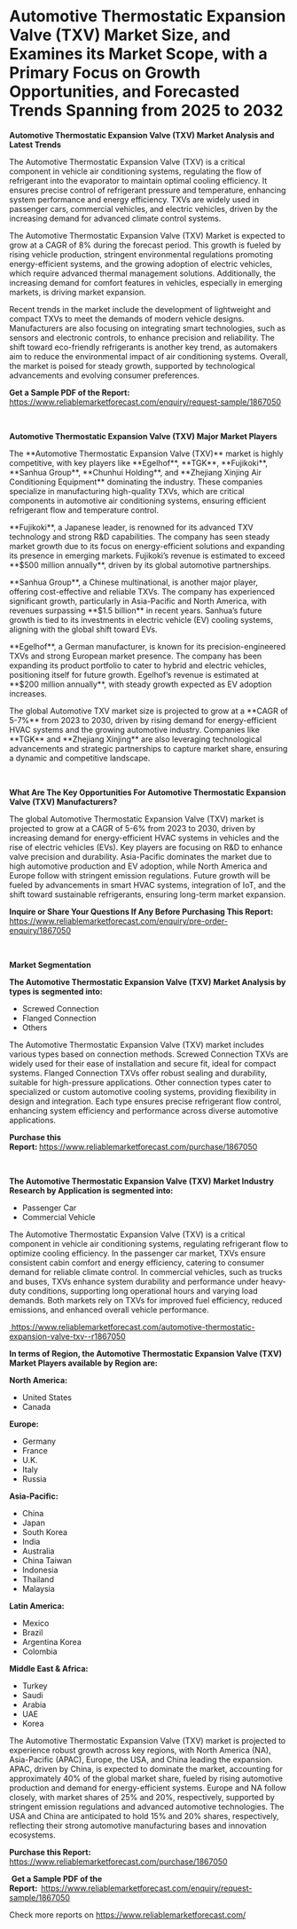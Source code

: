 <p><h1>Automotive Thermostatic Expansion Valve (TXV) Market Size, and Examines its Market Scope, with a Primary Focus on Growth Opportunities, and Forecasted Trends Spanning from 2025 to 2032</h1></p><p><strong>Automotive Thermostatic Expansion Valve (TXV) Market Analysis and Latest Trends</strong></p>
<p><p>The Automotive Thermostatic Expansion Valve (TXV) is a critical component in vehicle air conditioning systems, regulating the flow of refrigerant into the evaporator to maintain optimal cooling efficiency. It ensures precise control of refrigerant pressure and temperature, enhancing system performance and energy efficiency. TXVs are widely used in passenger cars, commercial vehicles, and electric vehicles, driven by the increasing demand for advanced climate control systems.</p><p>The Automotive Thermostatic Expansion Valve (TXV) Market is expected to grow at a CAGR of 8% during the forecast period. This growth is fueled by rising vehicle production, stringent environmental regulations promoting energy-efficient systems, and the growing adoption of electric vehicles, which require advanced thermal management solutions. Additionally, the increasing demand for comfort features in vehicles, especially in emerging markets, is driving market expansion.</p><p>Recent trends in the market include the development of lightweight and compact TXVs to meet the demands of modern vehicle designs. Manufacturers are also focusing on integrating smart technologies, such as sensors and electronic controls, to enhance precision and reliability. The shift toward eco-friendly refrigerants is another key trend, as automakers aim to reduce the environmental impact of air conditioning systems. Overall, the market is poised for steady growth, supported by technological advancements and evolving consumer preferences.</p></p>
<p><strong>Get a Sample PDF of the Report:&nbsp;</strong> <a href="https://www.reliablemarketforecast.com/enquiry/request-sample/1867050?utm_campaign=1890&utm_medium=2&utm_source=Github&utm_content=ia&utm_term=24012025&utm_id=automotive-thermostatic-expansion-valve-txv">https://www.reliablemarketforecast.com/enquiry/request-sample/1867050</a></p>
<p>&nbsp;</p>
<p><strong>Automotive Thermostatic Expansion Valve (TXV) Major Market Players</strong></p>
<p><p>The **Automotive Thermostatic Expansion Valve (TXV)** market is highly competitive, with key players like **Egelhof**, **TGK**, **Fujikoki**, **Sanhua Group**, **Chunhui Holding**, and **Zhejiang Xinjing Air Conditioning Equipment** dominating the industry. These companies specialize in manufacturing high-quality TXVs, which are critical components in automotive air conditioning systems, ensuring efficient refrigerant flow and temperature control.</p><p>**Fujikoki**, a Japanese leader, is renowned for its advanced TXV technology and strong R&D capabilities. The company has seen steady market growth due to its focus on energy-efficient solutions and expanding its presence in emerging markets. Fujikoki’s revenue is estimated to exceed **$500 million annually**, driven by its global automotive partnerships.</p><p>**Sanhua Group**, a Chinese multinational, is another major player, offering cost-effective and reliable TXVs. The company has experienced significant growth, particularly in Asia-Pacific and North America, with revenues surpassing **$1.5 billion** in recent years. Sanhua’s future growth is tied to its investments in electric vehicle (EV) cooling systems, aligning with the global shift toward EVs.</p><p>**Egelhof**, a German manufacturer, is known for its precision-engineered TXVs and strong European market presence. The company has been expanding its product portfolio to cater to hybrid and electric vehicles, positioning itself for future growth. Egelhof’s revenue is estimated at **$200 million annually**, with steady growth expected as EV adoption increases.</p><p>The global Automotive TXV market size is projected to grow at a **CAGR of 5-7%** from 2023 to 2030, driven by rising demand for energy-efficient HVAC systems and the growing automotive industry. Companies like **TGK** and **Zhejiang Xinjing** are also leveraging technological advancements and strategic partnerships to capture market share, ensuring a dynamic and competitive landscape.</p></p>
<p>&nbsp;</p>
<p><strong>What Are The Key Opportunities For Automotive Thermostatic Expansion Valve (TXV) Manufacturers?</strong></p>
<p><p>The global Automotive Thermostatic Expansion Valve (TXV) market is projected to grow at a CAGR of 5-6% from 2023 to 2030, driven by increasing demand for energy-efficient HVAC systems in vehicles and the rise of electric vehicles (EVs). Key players are focusing on R&D to enhance valve precision and durability. Asia-Pacific dominates the market due to high automotive production and EV adoption, while North America and Europe follow with stringent emission regulations. Future growth will be fueled by advancements in smart HVAC systems, integration of IoT, and the shift toward sustainable refrigerants, ensuring long-term market expansion.</p></p>
<p><strong>Inquire or Share Your Questions If Any Before Purchasing This Report:</strong> <a href="https://www.reliablemarketforecast.com/enquiry/pre-order-enquiry/1867050?utm_campaign=1890&utm_medium=2&utm_source=Github&utm_content=ia&utm_term=24012025&utm_id=automotive-thermostatic-expansion-valve-txv">https://www.reliablemarketforecast.com/enquiry/pre-order-enquiry/1867050</a></p>
<p>&nbsp;</p>
<p><strong>Market Segmentation</strong></p>
<p><strong>The Automotive Thermostatic Expansion Valve (TXV) Market Analysis by types is segmented into:</strong></p>
<p><ul><li>Screwed Connection</li><li>Flanged Connection</li><li>Others</li></ul></p>
<p><p>The Automotive Thermostatic Expansion Valve (TXV) market includes various types based on connection methods. Screwed Connection TXVs are widely used for their ease of installation and secure fit, ideal for compact systems. Flanged Connection TXVs offer robust sealing and durability, suitable for high-pressure applications. Other connection types cater to specialized or custom automotive cooling systems, providing flexibility in design and integration. Each type ensures precise refrigerant flow control, enhancing system efficiency and performance across diverse automotive applications.</p></p>
<p><strong>Purchase this Report:&nbsp;</strong><a href="https://www.reliablemarketforecast.com/purchase/1867050?utm_campaign=1890&utm_medium=2&utm_source=Github&utm_content=ia&utm_term=24012025&utm_id=automotive-thermostatic-expansion-valve-txv">https://www.reliablemarketforecast.com/purchase/1867050</a></p>
<p>&nbsp;</p>
<p><strong>The Automotive Thermostatic Expansion Valve (TXV) Market Industry Research by Application is segmented into:</strong></p>
<p><ul><li>Passenger Car</li><li>Commercial Vehicle</li></ul></p>
<p><p>The Automotive Thermostatic Expansion Valve (TXV) is a critical component in vehicle air conditioning systems, regulating refrigerant flow to optimize cooling efficiency. In the passenger car market, TXVs ensure consistent cabin comfort and energy efficiency, catering to consumer demand for reliable climate control. In commercial vehicles, such as trucks and buses, TXVs enhance system durability and performance under heavy-duty conditions, supporting long operational hours and varying load demands. Both markets rely on TXVs for improved fuel efficiency, reduced emissions, and enhanced overall vehicle performance.</p></p>
<p><a href="https://www.reliablemarketforecast.com/automotive-thermostatic-expansion-valve-txv--r1867050?utm_campaign=1890&utm_medium=2&utm_source=Github&utm_content=ia&utm_term=24012025&utm_id=automotive-thermostatic-expansion-valve-txv">&nbsp;https://www.reliablemarketforecast.com/automotive-thermostatic-expansion-valve-txv--r1867050</a></p>
<p><strong>In terms of Region, the Automotive Thermostatic Expansion Valve (TXV) Market Players available by Region are:</strong></p>
<p>
    <p> <strong> North America: </strong>
        <ul>
            <li>United States</li>
            <li>Canada</li>
        </ul>
        </p> 
    <p> <strong> Europe: </strong>
        <ul>
            <li>Germany</li>
            <li>France</li>
            <li>U.K.</li>
            <li>Italy</li>
            <li>Russia</li>
        </ul>
        </p> 
    <p> <strong> Asia-Pacific: </strong>
        <ul>
            <li>China</li>
            <li>Japan</li>
            <li>South Korea</li>
            <li>India</li>
            <li>Australia</li>
            <li>China Taiwan</li>
            <li>Indonesia</li>
            <li>Thailand</li>
            <li>Malaysia</li>
        </ul>
        </p> 
    <p> <strong> Latin America: </strong>
        <ul>
            <li>Mexico</li>
            <li>Brazil</li>
            <li>Argentina Korea</li>
            <li>Colombia</li>
        </ul>
        </p> 
    <p> <strong> Middle East & Africa: </strong>
        <ul>
            <li>Turkey</li>
            <li>Saudi</li>
            <li>Arabia</li>
            <li>UAE</li>
            <li>Korea</li>
        </ul>
    </p>
    </p>
<p><p>The Automotive Thermostatic Expansion Valve (TXV) market is projected to experience robust growth across key regions, with North America (NA), Asia-Pacific (APAC), Europe, the USA, and China leading the expansion. APAC, driven by China, is expected to dominate the market, accounting for approximately 40% of the global market share, fueled by rising automotive production and demand for energy-efficient systems. Europe and NA follow closely, with market shares of 25% and 20%, respectively, supported by stringent emission regulations and advanced automotive technologies. The USA and China are anticipated to hold 15% and 20% shares, respectively, reflecting their strong automotive manufacturing bases and innovation ecosystems.</p></p>
<p><strong>Purchase this Report: </strong><a href="https://www.reliablemarketforecast.com/purchase/1867050?utm_campaign=1890&utm_medium=2&utm_source=Github&utm_content=ia&utm_term=24012025&utm_id=automotive-thermostatic-expansion-valve-txv">https://www.reliablemarketforecast.com/purchase/1867050</a></p>
<p>&nbsp;<strong>Get a Sample PDF of the Report:&nbsp;&nbsp;</strong><a href="https://www.reliablemarketforecast.com/enquiry/request-sample/1867050?utm_campaign=1890&utm_medium=2&utm_source=Github&utm_content=ia&utm_term=24012025&utm_id=automotive-thermostatic-expansion-valve-txv">https://www.reliablemarketforecast.com/enquiry/request-sample/1867050</a></p>
<p><strong></strong></p>
<p>Check more reports on <a href="https://www.reliablemarketforecast.com/?utm_campaign=1890&utm_medium=2&utm_source=Github&utm_content=ia&utm_term=24012025&utm_id=automotive-thermostatic-expansion-valve-txv">https://www.reliablemarketforecast.com/</a></p>